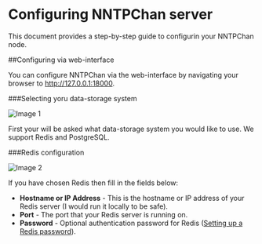 Configuring NNTPChan server
===========================

This document provides a step-by-step guide to configurin your NNTPChan node.

##Configuring via web-interface

You can configure NNTPChan via the web-interface by navigating your browser to http://127.0.0.1:18000.

###Selecting yoru data-storage system

![Image 1](http://i.imgur.com/l9iiXxB.png)

First your will be asked what data-storage system you would like to use. We support Redis and PostgreSQL.

###Redis configuration

![Image 2](http://i.imgur.com/HDp4Ddf.png)

If you have chosen Redis then fill in the fields below:

* **Hostname or IP Address** - This is the hostname or IP address of your Redis server (I would run it locally to be safe).
* **Port** - The port that your Redis server is running on.
* **Password** - Optional authentication password for Redis ([Setting up a Redis password](securing-redis.md)).
